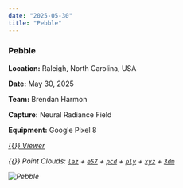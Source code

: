 ```yaml
---
date: "2025-05-30"
title: "Pebble"
---
```


### Pebble

**Location:** Raleigh, North Carolina, USA

**Date:** May 30, 2025

**Team:** Brendan Harmon

**Capture:** Neural Radiance Field

**Equipment:** Google Pixel 8


[{{<i class="fas fa-braille">}} Viewer](https://xyz.cct.lsu.edu/data/cloud-forest/pebble-01/pebble-01.html "Pebble viewer")

{{<i class="ms ms-database">}} Point Clouds:
[``laz``](https://xyz.cct.lsu.edu/data/cloud-forest/pebble-01/pebble-01.laz "Pebble LAZ")
+ 
[``e57``](https://xyz.cct.lsu.edu/data/cloud-forest/pebble-01/pebble-01.e57 "Pebble E57")
+ 
[``pcd``](https://xyz.cct.lsu.edu/data/cloud-forest/pebble-01/pebble-01.pcd "Pebble PCD")
+ 
[``ply``](https://xyz.cct.lsu.edu/data/cloud-forest/pebble-01/pebble-01.ply "Pebble PLY")
+ 
[``xyz``](https://xyz.cct.lsu.edu/data/cloud-forest/pebble-01/pebble-01.xyz "Pebble XYZ")
+ 
[``3dm``](https://xyz.cct.lsu.edu/data/cloud-forest/pebble-01/pebble-01.3dm "Pebble 3DM")

![Pebble](../pebble-01.webp)
